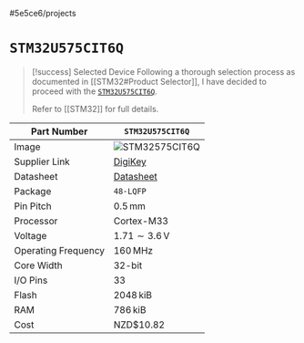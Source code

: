 #5e5ce6/projects 

# `STM32U575CIT6Q`

> [!success] Selected Device
> Following a thorough selection process as documented in [[STM32#Product Selector]], I have decided to proceed with the [`STM32U575CIT6Q`](https://www.digikey.co.nz/en/products/detail/stmicroelectronics/STM32U575CIT6Q/18085454).
> 
> Refer to [[STM32]] for full details.

| Part Number         | `STM32U575CIT6Q`                                                                                            |
| ------------------- | ----------------------------------------------------------------------------------------------------------- |
| Image               | ![`STM32575CIT6Q`](https://mm.digikey.com/Volume0/opasdata/d220001/medias/images/422/497~5B_ME_V2~T~48.jpg) |
| Supplier Link       | [DigiKey](https://www.digikey.co.nz/en/products/detail/stmicroelectronics/STM32U575CIT6Q/18085454)          |
| Datasheet           | [Datasheet](https://www.st.com/resource/en/datasheet/stm32u575ag.pdf)                                       |
| Package             | `48-LQFP`                                                                                                   |
| Pin Pitch           | $0.5\,\text{mm}$                                                                                            |
| Processor           | Cortex-M33                                                                                                  |
| Voltage             | $1.71\sim3.6\,\text{V}$                                                                                     |
| Operating Frequency | $160\,\text{MHz}$                                                                                           |
| Core Width          | 32-bit                                                                                                      |
| I/O Pins            | 33                                                                                                          |
| Flash               | $2048\,\text{kiB}$                                                                                          |
| RAM                 | $786\,\text{kiB}$                                                                                           |
| Cost                | NZD$10.82                                                                                                   |
